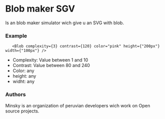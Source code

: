 # Blob maker SGV

Is an blob maker simulator wich give u an SVG with blob.


### Example

```
   <Blob complexity={3} contrast={120} color="pink" height={"200px"} width={"100px"} /> 
```
 
- Complexity: Value between 1 and 10
- Contrast: Value between 80 and 240
- Color: any
- height: any
- widht: any



### Authors

Minsky is an organization of peruvian developers wich work on Open source projects.

